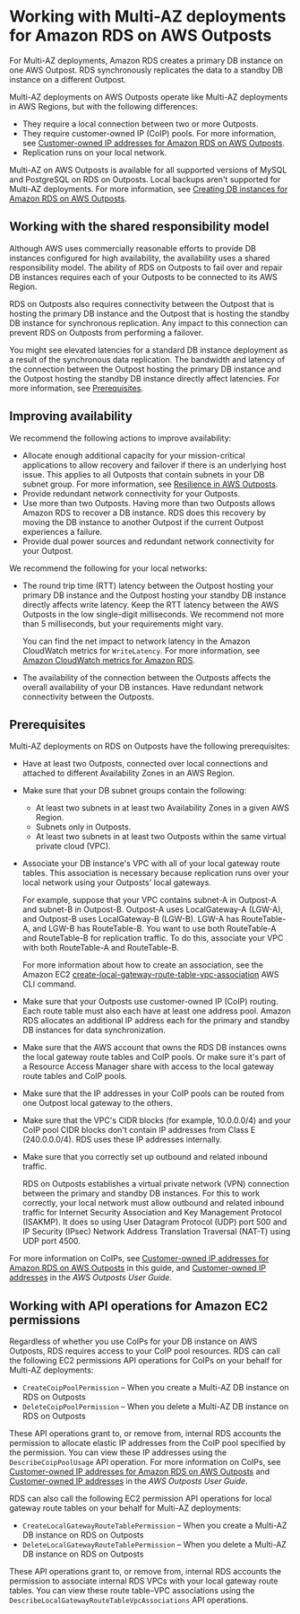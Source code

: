 # Working with Multi\-AZ deployments for Amazon RDS on AWS Outposts<a name="rds-on-outposts.maz"></a>

For Multi\-AZ deployments, Amazon RDS creates a primary DB instance on one AWS Outpost\. RDS synchronously replicates the data to a standby DB instance on a different Outpost\. 

Multi\-AZ deployments on AWS Outposts operate like Multi\-AZ deployments in AWS Regions, but with the following differences:
+ They require a local connection between two or more Outposts\.
+ They require customer\-owned IP \(CoIP\) pools\. For more information, see [Customer\-owned IP addresses for Amazon RDS on AWS Outposts](rds-on-outposts.coip.md)\.
+ Replication runs on your local network\.

Multi\-AZ on AWS Outposts is available for all supported versions of MySQL and PostgreSQL on RDS on Outposts\. Local backups aren't supported for Multi\-AZ deployments\. For more information, see [Creating DB instances for Amazon RDS on AWS Outposts](rds-on-outposts.creating.md)\.

## Working with the shared responsibility model<a name="rds-on-outposts.maz.shared"></a>

Although AWS uses commercially reasonable efforts to provide DB instances configured for high availability, the availability uses a shared responsibility model\. The ability of RDS on Outposts to fail over and repair DB instances requires each of your Outposts to be connected to its AWS Region\.

RDS on Outposts also requires connectivity between the Outpost that is hosting the primary DB instance and the Outpost that is hosting the standby DB instance for synchronous replication\. Any impact to this connection can prevent RDS on Outposts from performing a failover\.

You might see elevated latencies for a standard DB instance deployment as a result of the synchronous data replication\. The bandwidth and latency of the connection between the Outpost hosting the primary DB instance and the Outpost hosting the standby DB instance directly affect latencies\. For more information, see [Prerequisites](#rds-on-outposts.maz.prereqs)\.

## Improving availability<a name="rds-on-outposts.maz.tips"></a>

We recommend the following actions to improve availability:
+ Allocate enough additional capacity for your mission\-critical applications to allow recovery and failover if there is an underlying host issue\. This applies to all Outposts that contain subnets in your DB subnet group\. For more information, see [Resilience in AWS Outposts](https://docs.aws.amazon.com/outposts/latest/userguide/disaster-recovery-resiliency.html)\.
+ Provide redundant network connectivity for your Outposts\.
+ Use more than two Outposts\. Having more than two Outposts allows Amazon RDS to recover a DB instance\. RDS does this recovery by moving the DB instance to another Outpost if the current Outpost experiences a failure\.
+ Provide dual power sources and redundant network connectivity for your Outpost\.

We recommend the following for your local networks:
+ The round trip time \(RTT\) latency between the Outpost hosting your primary DB instance and the Outpost hosting your standby DB instance directly affects write latency\. Keep the RTT latency between the AWS Outposts in the low single\-digit milliseconds\. We recommend not more than 5 milliseconds, but your requirements might vary\.

  You can find the net impact to network latency in the Amazon CloudWatch metrics for `WriteLatency`\. For more information, see [Amazon CloudWatch metrics for Amazon RDS](rds-metrics.md)\.
+ The availability of the connection between the Outposts affects the overall availability of your DB instances\. Have redundant network connectivity between the Outposts\.

## Prerequisites<a name="rds-on-outposts.maz.prereqs"></a>

Multi\-AZ deployments on RDS on Outposts have the following prerequisites:
+ Have at least two Outposts, connected over local connections and attached to different Availability Zones in an AWS Region\.
+ Make sure that your DB subnet groups contain the following:
  + At least two subnets in at least two Availability Zones in a given AWS Region\.
  + Subnets only in Outposts\.
  + At least two subnets in at least two Outposts within the same virtual private cloud \(VPC\)\.
+ Associate your DB instance's VPC with all of your local gateway route tables\. This association is necessary because replication runs over your local network using your Outposts' local gateways\. 

  For example, suppose that your VPC contains subnet\-A in Outpost\-A and subnet\-B in Outpost\-B\. Outpost\-A uses LocalGateway\-A \(LGW\-A\), and Outpost\-B uses LocalGateway\-B \(LGW\-B\)\. LGW\-A has RouteTable\-A, and LGW\-B has RouteTable\-B\. You want to use both RouteTable\-A and RouteTable\-B for replication traffic\. To do this, associate your VPC with both RouteTable\-A and RouteTable\-B\.

  For more information about how to create an association, see the Amazon EC2 [create\-local\-gateway\-route\-table\-vpc\-association](https://docs.aws.amazon.com/cli/latest/reference/ec2/create-local-gateway-route-table-vpc-association.html) AWS CLI command\.
+ Make sure that your Outposts use customer\-owned IP \(CoIP\) routing\. Each route table must also each have at least one address pool\. Amazon RDS allocates an additional IP address each for the primary and standby DB instances for data synchronization\.
+ Make sure that the AWS account that owns the RDS DB instances owns the local gateway route tables and CoIP pools\. Or make sure it's part of a Resource Access Manager share with access to the local gateway route tables and CoIP pools\.  
+ Make sure that the IP addresses in your CoIP pools can be routed from one Outpost local gateway to the others\.
+ Make sure that the VPC's CIDR blocks \(for example, 10\.0\.0\.0/4\) and your CoIP pool CIDR blocks don't contain IP addresses from Class E \(240\.0\.0\.0/4\)\. RDS uses these IP addresses internally\.
+ Make sure that you correctly set up outbound and related inbound traffic\. 

  RDS on Outposts establishes a virtual private network \(VPN\) connection between the primary and standby DB instances\. For this to work correctly, your local network must allow outbound and related inbound traffic for Internet Security Association and Key Management Protocol \(ISAKMP\)\. It does so using User Datagram Protocol \(UDP\) port 500 and IP Security \(IPsec\) Network Address Translation Traversal \(NAT\-T\) using UDP port 4500\.

For more information on CoIPs, see [Customer\-owned IP addresses for Amazon RDS on AWS Outposts](rds-on-outposts.coip.md) in this guide, and [Customer\-owned IP addresses](https://docs.aws.amazon.com/outposts/latest/userguide/how-racks-work.html#ip-addressing) in the *AWS Outposts User Guide*\.

## Working with API operations for Amazon EC2 permissions<a name="rds-on-outposts.maz.api"></a>

Regardless of whether you use CoIPs for your DB instance on AWS Outposts, RDS requires access to your CoIP pool resources\. RDS can call the following EC2 permissions API operations for CoIPs on your behalf for Multi\-AZ deployments:
+ `CreateCoipPoolPermission` – When you create a Multi\-AZ DB instance on RDS on Outposts
+ `DeleteCoipPoolPermission` – When you delete a Multi\-AZ DB instance on RDS on Outposts

These API operations grant to, or remove from, internal RDS accounts the permission to allocate elastic IP addresses from the CoIP pool specified by the permission\. You can view these IP addresses using the `DescribeCoipPoolUsage` API operation\. For more information on CoIPs, see [Customer\-owned IP addresses for Amazon RDS on AWS Outposts](rds-on-outposts.coip.md) and [Customer\-owned IP addresses](https://docs.aws.amazon.com/outposts/latest/userguide/how-racks-work.html#ip-addressing) in the *AWS Outposts User Guide*\.

RDS can also call the following EC2 permission API operations for local gateway route tables on your behalf for Multi\-AZ deployments:
+ `CreateLocalGatewayRouteTablePermission` – When you create a Multi\-AZ DB instance on RDS on Outposts
+ `DeleteLocalGatewayRouteTablePermission` – When you delete a Multi\-AZ DB instance on RDS on Outposts

These API operations grant to, or remove from, internal RDS accounts the permission to associate internal RDS VPCs with your local gateway route tables\. You can view these route table–VPC associations using the `DescribeLocalGatewayRouteTableVpcAssociations` API operations\.